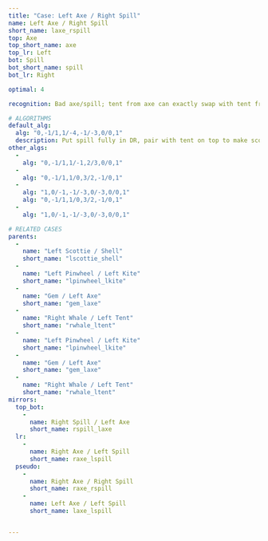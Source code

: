 ```yaml
---
title: "Case: Left Axe / Right Spill"
name: Left Axe / Right Spill
short_name: laxe_rspill
top: Axe
top_short_name: axe
top_lr: Left
bot: Spill
bot_short_name: spill
bot_lr: Right

optimal: 4

recognition: Bad axe/spill; tent from axe can exactly swap with tent from spill.

# ALGORITHMS
default_alg:
  alg: "0,-1/1,1/-4,-1/-3,0/0,1"
  description: Put spill fully in DR, pair with tent on top to make scottie/shell.
other_algs:
  -
    alg: "0,-1/1,1/-1,2/3,0/0,1"
  -
    alg: "0,-1/1,1/0,3/2,-1/0,1"
  -
    alg: "1,0/-1,-1/-3,0/-3,0/0,1"
    alg: "0,-1/1,1/0,3/2,-1/0,1"
  -
    alg: "1,0/-1,-1/-3,0/-3,0/0,1"

# RELATED CASES
parents:
  -
    name: "Left Scottie / Shell"
    short_name: "lscottie_shell"
  -
    name: "Left Pinwheel / Left Kite"
    short_name: "lpinwheel_lkite"
  -
    name: "Gem / Left Axe"
    short_name: "gem_laxe"
  -
    name: "Right Whale / Left Tent"
    short_name: "rwhale_ltent"
  -
    name: "Left Pinwheel / Left Kite"
    short_name: "lpinwheel_lkite"
  -
    name: "Gem / Left Axe"
    short_name: "gem_laxe"
  -
    name: "Right Whale / Left Tent"
    short_name: "rwhale_ltent"
mirrors:
  top_bot:
    -
      name: Right Spill / Left Axe
      short_name: rspill_laxe
  lr:
    -
      name: Right Axe / Left Spill
      short_name: raxe_lspill
  pseudo:
    -
      name: Right Axe / Right Spill
      short_name: raxe_rspill
    -
      name: Left Axe / Left Spill
      short_name: laxe_lspill


---
```


